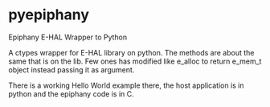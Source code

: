 pyepiphany
==========

Epiphany E-HAL Wrapper to Python

A ctypes wrapper for E-HAL library on python. The methods are about the same that is on the lib. 
Few ones has modified like e_alloc to return e_mem_t object instead passing it as argument.

There is a working Hello World example there, the host application is in python and the epiphany code is in C.
